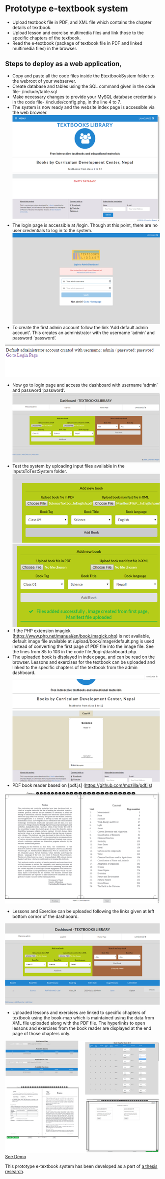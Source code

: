 # Prototype e-textbook system
- Upload textbook file in PDF, and XML file which contains the chapter details of textbook.
- Upload lesson and exercise multimedia files and link those to the specific chapters of the textbook.
- Read the e-textbook (package of textbook file in PDF and linked multimedia files) in the browser.
## Steps to deploy as a web application,
- Copy and paste all the code files inside the EtextbookSystem folder to the webroot of your webserver.
- Create database and tables using the SQL command given in the code file- /include/table.sql
- Make necessary changes to provide your MySQL database credentials in the code file- /include/config.php, in the line 4 to 7.
- The system is now ready and the website index page is accessible via the web browser.
![Index page at first](https://github.com/cregmi/etextbook/blob/master/ImagesForReadMe/indexPageWithNoBook.png)
- The login page is accessible at /login. Though at this point, there are no user credentials to log in to the system.
![Login page at first](https://github.com/cregmi/etextbook/blob/master/ImagesForReadMe/loginPageAtStart.png)
- To create the first admin account follow the link 'Add default admin account'. This creates an administrator with the username ‘admin’ and password ‘password’.

![Add default admin](https://github.com/cregmi/etextbook/blob/master/ImagesForReadMe/addDefaultAdmin.png)
- Now go to login page and access the dashboard with username ‘admin’ and password ‘password’.
![Dashboard page](https://github.com/cregmi/etextbook/blob/master/ImagesForReadMe/dashboardPage.png)
- Test the system by uploading input files available in the InputsToTestSystem folder.
![Add new book](https://github.com/cregmi/etextbook/blob/master/ImagesForReadMe/addNewBook.png)
![Book add success](https://github.com/cregmi/etextbook/blob/master/ImagesForReadMe/addNewBookSuccess.png)
- If the PHP extension imagick (https://www.php.net/manual/en/book.imagick.php) is not available, default image file available at  /upload/book/image/default.png is used instead of converting the first page of PDF file into the image file. See the lines from  85 to 103 in the code file /login/dashboard.php.
- The uploaded book is displayed in index page, and can be read on the browser. Lessons and exercises for the textbook can be uploaded and linked to the specific chapters of the textbook from the admin dashboard.
![Index page after book](https://github.com/cregmi/etextbook/blob/master/ImagesForReadMe/indexPageWithBook.png)
- PDF book reader based on [pdf.js] (https://github.com/mozilla/pdf.js)

![Book reading interface](https://github.com/cregmi/etextbook/blob/master/ImagesForReadMe/bookReadingInterface.png)
- Lessons and Exercise can be uploaded following the links given at left bottom cornor of the dashboard.

![Other dashboard tasks](https://github.com/cregmi/etextbook/blob/master/ImagesForReadMe/searchBooks.png)
- Uploaded lessons and exercises are linked to specific chapters of textbook using the book-map which is maintained using the data from XML file uploaded along with the PDF file. The hyperlinks to open lessons and exercises from the book reader are displayed at the end page of those chapters only.

![interfaces to lessons and exercises](https://github.com/cregmi/etextbook/blob/master/ImagesForReadMe/merged-media-interface.png)
[See Demo](http://www.textbookslibrary.tk/)

This prototype e-textbook system has been developed as a part of [a thesis research](https://www.doria.fi/handle/10024/173065).
